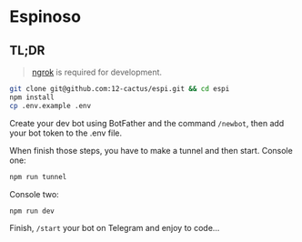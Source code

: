 # Espinoso

## TL;DR

> [ngrok](https://ngrok.com/) is required for development.

```sh
git clone git@github.com:12-cactus/espi.git && cd espi
npm install
cp .env.example .env
```
Create your dev bot using BotFather and the command `/newbot`, then add your bot token to the .env file.

When finish those steps, you have to make a tunnel and then start.
Console one:

```sh
npm run tunnel
```

Console two:

```sh
npm run dev
```

Finish, `/start` your bot on Telegram and enjoy to code... 
